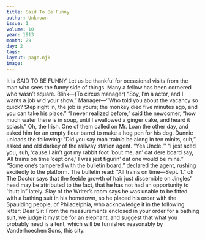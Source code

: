 ```yaml
---
title: Said To Be Funny
author: Unknown
issue: 1
volume: 10
year: 1913
month: 29
day: 2
tags:
layout: page.njk
image:
---
```

It is SAID TO BE FUNNY    Let us be thankful for occasional visits from the man who sees the funny side of things.    Many a fellow has been cornered who wasn’t square.       Blink—(To circus manager) “Soy, I’m a actor, and I wants a job wid your show.”    Manager—‘‘Who told you about the vacancy so quick? Step right in, the job is yours; the monkey died five minutes ago, and you can take his place.”       “I never realized before,” said the newcomer, “how much water there is in soup, until I swallowed a ginger cake, and heard it splash.”      Oh, the Irish. One of them called on Mr. Loan the other day, and asked him for an empty flour barrel to make a hog pen for his dog.       Dunnie unloads the following:    “Did you say mah train’d be along in ten minits, suh,” asked and old darkey of the railway station agent. “Yes Uncle.”’ “I jest axed you, suh, ’cause I ain’t got my rabbit foot ‘bout me, an’ dat dere board say, ’All trains on time ’cept one,’ I was jest figurin’ dat one would be mine.”    “Some one’s tampered with the bulletin board,” declared the agent, rushing excitedly to the platform. The bulletin read: “All trains on time—Sept. 1.” ok      The Doctor says that the feeble growth of hair just discernible on Jingles’ head may be attributed to the fact, that he has not had an opportunity to ‘‘butt in” lately.       Slay of the Writer’s room says he was unable to be fitted with a bathing suit in his hometown, so he placed his order with the Spaulding people, of Philadelphia, who acknowledge it in the following letter:    Dear Sir: From the measurements enclosed in your order for a bathing suit, we judge it myst be for an elephant, and suggest that what you probably need is a tent, which will be furnished reasonably by Vanderhoechen Sons, this city.    




